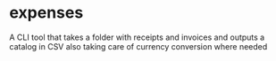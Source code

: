 # expenses
A CLI tool that takes a folder with receipts and invoices and outputs a catalog in CSV also taking care of currency conversion where needed
